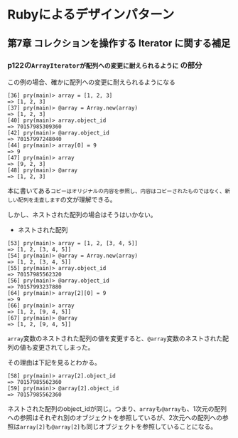 # Rubyによるデザインパターン

## 第7章 コレクションを操作する Iterator に関する補足

### p122の`ArrayIteratorが配列への変更に耐えられるように` の部分

この例の場合、確かに配列への変更に耐えられるようになる

```
[36] pry(main)> array = [1, 2, 3]
=> [1, 2, 3]
[37] pry(main)> @array = Array.new(array)
=> [1, 2, 3]
[40] pry(main)> array.object_id
=> 70157985309360
[42] pry(main)> @array.object_id
=> 70157997248040
[44] pry(main)> array[0] = 9
=> 9
[47] pry(main)> array
=> [9, 2, 3]
[48] pry(main)> @array
=> [1, 2, 3]
```

本に書いてある`コピーはオリジナルの内容を参照し、内容はコピーされたものではなく、新しい配列を走査します`の文が理解できる。

しかし、ネストされた配列の場合はそうはいかない。

* ネストされた配列

```
[53] pry(main)> array = [1, 2, [3, 4, 5]]
=> [1, 2, [3, 4, 5]]
[54] pry(main)> @array = Array.new(array)
=> [1, 2, [3, 4, 5]]
[55] pry(main)> array.object_id
=> 70157985562320
[56] pry(main)> @array.object_id
=> 70157993237880
[64] pry(main)> array[2][0] = 9
=> 9
[66] pry(main)> array
=> [1, 2, [9, 4, 5]]
[67] pry(main)> @array
=> [1, 2, [9, 4, 5]]
```

`array`変数のネストされた配列の値を変更すると、`@array`変数のネストされた配列の値も変更されてしまった。

その理由は下記を見るとわかる。

```
[58] pry(main)> array[2].object_id
=> 70157985562360
[59] pry(main)> @array[2].object_id
=> 70157985562360
```

ネストされた配列のobject_idが同じ。つまり、`array`も`@array`も、1次元の配列への参照はそれぞれ別のオブジェクトを参照しているが、2次元への配列への参照は`array[2]`も`@array[2]`も同じオブジェクトを参照していることになる。

